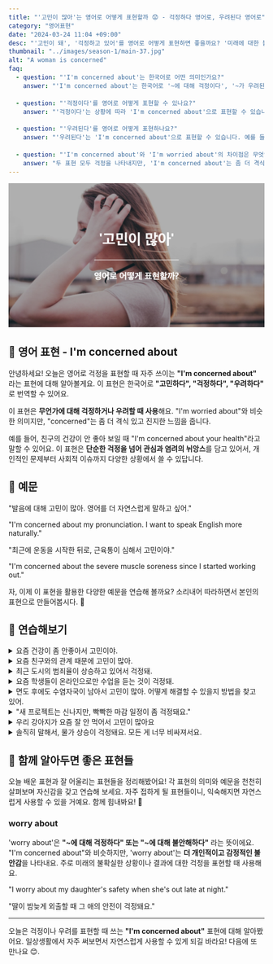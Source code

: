 ```yaml
---
title: "'고민이 많아'는 영어로 어떻게 표현할까 😟 - 걱정하다 영어로, 우려된다 영어로"
category: "영어표현"
date: "2024-03-24 11:04 +09:00"
desc: "'고민이 돼', '걱정하고 있어'를 영어로 어떻게 표현하면 좋을까요? '미래에 대한 불확실성 때문에 고민이 돼.', '최근 재정 상황 때문에 고민이 많아.' 등을 영어로 표현하는 법을 배워봅시다. 다양한 예문을 통해서 연습하고 본인의 표현으로 만들어 보세요."
thumbnail: "../images/season-1/main-37.jpg"
alt: "A woman is concerned"
faq:
  - question: "'I'm concerned about'는 한국어로 어떤 의미인가요?"
    answer: "'I'm concerned about'는 한국어로 '~에 대해 걱정이다', '~가 우려된다' 등으로 번역될 수 있습니다. 이 표현은 무언가에 대해 걱정하거나 염려할 때 사용합니다."

  - question: "'걱정이다'를 영어로 어떻게 표현할 수 있나요?"
    answer: "'걱정이다'는 상황에 따라 'I'm concerned about'으로 표현할 수 있습니다. 예를 들어, '네 건강이 걱정이야'는 'I'm concerned about your health'로 말할 수 있습니다."

  - question: "'우려된다'를 영어로 어떻게 표현하나요?"
    answer: "'우려된다'는 'I'm concerned about'으로 표현할 수 있습니다. 예를 들어, '경제 상황이 우려됩니다'는 'I'm concerned about the economic situation'으로 말할 수 있습니다."

  - question: "'I'm concerned about'와 'I'm worried about'의 차이점은 무엇인가요?"
    answer: "두 표현 모두 걱정을 나타내지만, 'I'm concerned about'는 좀 더 격식 있고 진지한 느낌을 줍니다. 'Worried'가 개인적인 불안을 나타낸다면, 'concerned'는 관심과 염려의 뉘앙스를 더 강하게 담고 있습니다."
---
```


![A woman is concerned](../images/season-1/main-37.jpg)

## 🌟 영어 표현 - I'm concerned about

안녕하세요! 오늘은 영어로 걱정을 표현할 때 자주 쓰이는 **"I'm concerned about"** 라는 표현에 대해 알아볼게요. 이 표현은 한국어로 **"고민하다", "걱정하다", "우려하다"** 로 번역할 수 있어요.

이 표현은 **무언가에 대해 걱정하거나 우려할 때 사용**해요. "I'm worried about"와 비슷한 의미지만, "concerned"는 좀 더 격식 있고 진지한 느낌을 줍니다.

예를 들어, 친구의 건강이 안 좋아 보일 때 "I'm concerned about your health"라고 말할 수 있어요. 이 표현은 **단순한 걱정을 넘어 관심과 염려의 뉘앙스**를 담고 있어서, 개인적인 문제부터 사회적 이슈까지 다양한 상황에서 쓸 수 있답니다.

<script async src="https://pagead2.googlesyndication.com/pagead/js/adsbygoogle.js?client=ca-pub-1465612013356152"
     crossorigin="anonymous"></script>
<!-- engple-horizontal-ad -->

<ins class="adsbygoogle"
     style="display:block"
     data-ad-client="ca-pub-1465612013356152"
     data-ad-slot="2106896038"
     data-ad-format="auto"
     data-full-width-responsive="true"></ins>

<script>
     (adsbygoogle = window.adsbygoogle || []).push({});
</script>

## 📖 예문

"발음에 대해 고민이 많아. 영어를 더 자연스럽게 말하고 싶어."

"I'm concerned about my pronunciation. I want to speak English more naturally."

"최근에 운동을 시작한 뒤로, 근육통이 심해서 고민이야."

"I'm concerned about the severe muscle soreness since I started working out."

자, 이제 이 표현을 활용한 다양한 예문을 연습해 볼까요? 소리내어 따라하면서 본인의 표현으로 만들어봅시다. 🌟

## 💬 연습해보기

<details>
  <summary>요즘 건강이 좀 안좋아서 고민이야.</summary>
  <span>I'm concerned about my health these days, as it hasn't been great.</span>
</details>

<details>
  <summary>요즘 친구와의 관계 때문에 고민이 많아.</summary>
  <span>I'm concerned about my relationship with a friend recently.</span>
</details>

<details>
  <summary>최근 도시의 범죄율이 상승하고 있어서 걱정돼.</summary>
<span>I'm concerned about the rising crime rate in the city recently.</span>
</details>

<details>
  <summary>요즘 학생들이 온라인으로만 수업을 듣는 것이 걱정돼.</summary>
  <span>I'm concerned about students only having classes online these days.</span>
</details>

<details>
  <summary>면도 후에도 수염자국이 남아서 고민이 많아. 어떻게 해결할 수 있을지 방법을 찾고 있어.</summary>
<span>I'm concerned about beard shadows even after shaving. I'm <a href="/blog/in-english/173.look-for/">looking for</a> ways to resolve this.</span>
</details>

<details>
<summary>"새 프로젝트는 신나지만, 빡빡한 마감 일정이 좀 걱정돼요."</summary>
<span>"While I'm excited about the new project, I'm concerned about meeting such tight deadlines."</span>
</details>

<details>
<summary>우리 강아지가 요즘 잘 안 먹어서 고민이 많아요</summary>
<span>I'm concerned about my dog's health. He's been eating less lately.</span>
</details>

<details>
<summary>솔직히 말해서, 물가 상승이 걱정돼요. 모든 게 너무 비싸져서요.</summary>
<span>To be honest, I'm concerned about the rising cost of living. Everything's getting so expensive!</span>
</details>

## 🤝 함께 알아두면 좋은 표현들

오늘 배운 표현과 잘 어울리는 표현들을 정리해봤어요! 각 표현의 의미와 예문을 천천히 살펴보며 자신감을 갖고 연습해 보세요. 자주 접하게 될 표현들이니, 익숙해지면 자연스럽게 사용할 수 있을 거예요. 함께 힘내봐요! 🌟

### worry about

'worry about'은 **"~에 대해 걱정하다" 또는 "~에 대해 불안해하다"** 라는 뜻이에요. "I'm concerned about"와 비슷하지만, 'worry about'는 **더 개인적이고 감정적인 불안감**을 나타내요. 주로 미래의 불확실한 상황이나 결과에 대한 걱정을 표현할 때 사용해요.

"I worry about my daughter's safety when she's out late at night."

"딸이 밤늦게 외출할 때 그 애의 안전이 걱정돼요."

---

오늘은 걱정이나 우려를 표현할 때 쓰는 **"I'm concerned about"** 표현에 대해 알아봤어요. 일상생활에서 자주 써보면서 자연스럽게 사용할 수 있게 되길 바라요! 다음에 또 만나요 😊.
